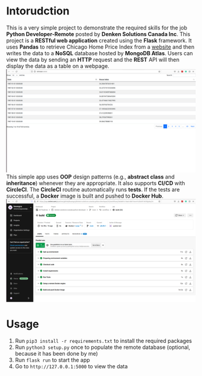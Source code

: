 # Intorudction
This is a very simple project to demonstrate the required skills for the job **Python Developer-Remote** posted by **Denken Solutions Canada Inc**. This project is a **RESTful web application** created using the **Flask** framework. It uses **Pandas** to retrieve Chicago Home Price Index from a [website](https://fred.stlouisfed.org/series/CHXRSA) and then writes the data to a **NoSQL** database hosted by **MongoDB Atlas**. Users can view the data by sending an **HTTP** request and the **REST** API will then display the data as a table on a webpage.
![image](./imgs/app.png "App")
This simple app uses **OOP** design patterns (e.g., **abstract class** and **inheritance**) whenever they are appropriate. It also supports **CI/CD** with **CircleCI**. The **CircleCI** routine automatically runs **tests**. If the tests are successful, a **Docker** image is built and pushed to **Docker Hub**.
![image](./imgs/circleci.png "CircleCI")
# Usage
1. Run ```pip3 install -r requirements.txt``` to install the required packages
2. Run ```python3 setup.py``` once to populate the remote database (optional, because it has been done by me)
3. Run ```flask run``` to start the app
4. Go to ```http://127.0.0.1:5000``` to view the data
